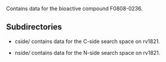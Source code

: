 Contains data for the bioactive compound F0808-0236.

## Subdirectories

- cside/ contains data for the C-side search space on rv1821.

- nside/ contains data for the N-side search space on rv1821.

